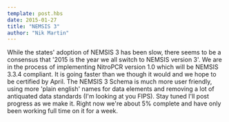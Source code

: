 ```yaml
---
template: post.hbs
date: 2015-01-27
title: "NEMSIS 3"
author: "Nik Martin"
---
```


While the states' adoption of NEMSIS 3 has been slow, there seems to be a consensus that '2015 is the year we all switch to NEMSIS version 3'. We are in the process of implementing NitroPCR version 1.0 which will be NEMSIS 3.3.4 compliant. It is going faster than we though it would and we hope to be certified by April. The NEMSIS 3 Schema is much more user friendly, using more 'plain english' names for data elements and removing a lot of antiquated data standards (I'm looking at you FIPS). Stay tuned I'll post progress as we make it. Right now we're about 5% complete and have only been working full time on it for a week.
